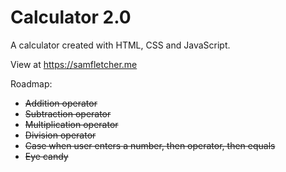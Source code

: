 # Calculator 2.0

A calculator created with HTML, CSS and JavaScript.

View at https://samfletcher.me

Roadmap:
- ~~Addition operator~~
- ~~Subtraction operator~~
- ~~Multiplication operator~~
- ~~Division operator~~
- ~~Case when user enters a number, then operator, then equals~~
- ~~Eye candy~~
